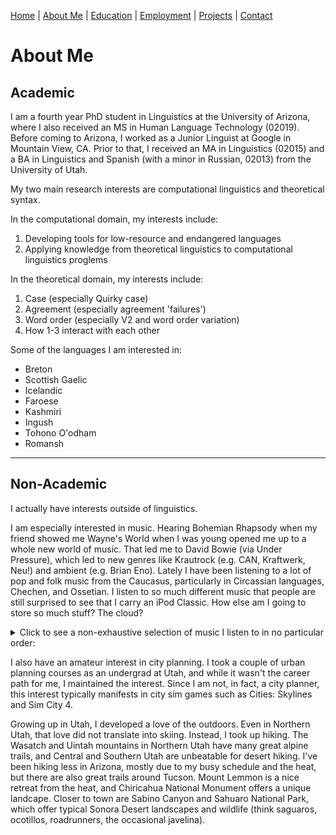 [Home](index.md) | [About Me](aboutme.md) | [Education](education.md) | [Employment](employment.md) | [Projects](projects.md) | [Contact](contact.md)

# About Me

## Academic

I am a fourth year PhD student in Linguistics at the University of Arizona, where I also received an MS in Human Language Technology (02019). Before coming to Arizona, I worked as a Junior Linguist at Google in Mountain View, CA. Prior to that, I received an MA in Linguistics (02015) and a BA in Linguistics and Spanish (with a minor in Russian, 02013) from the University of Utah.

My two main research interests are computational linguistics and theoretical syntax.  

In the computational domain, my interests include:
1. Developing tools for low-resource and endangered languages
2. Applying knowledge from theoretical linguistics to computational linguistics proglems

In the theoretical domain, my interests include:
1. Case (especially Quirky case)
2. Agreement (especially agreement 'failures')
3. Word order (especially V2 and word order variation)
4. How 1-3 interact with each other

Some of the languages I am interested in:
- Breton
- Scottish Gaelic
- Icelandic
- Faroese
- Kashmiri
- Ingush
- Tohono O'odham
- Romansh  

------
## Non-Academic


I actually have interests outside of linguistics.  

I am especially interested in music. Hearing Bohemian Rhapsody when my friend showed me Wayne's World when I was young opened me up to a whole new world of music. That led me to David Bowie (via Under Pressure), which led to new genres like Krautrock (e.g. CAN, Kraftwerk, Neu!) and ambient (e.g. Brian Eno). Lately I have been listening to a lot of pop and folk music from the Caucasus, particularly in Circassian languages, Chechen, and Ossetian. I listen to so much different music that people are still surprised to see that I carry an iPod Classic. How else am I going to store so much stuff? The cloud?

<details>
<summary>Click to see a non-exhaustive selection of music I listen to in no particular order:</summary>
 
- David Bowie
- Bob Dylan
- The Beach Boys
- Nick Lowe
- Kate Bush
- The Lemon Twigs
- Кино
- Richard and Linda Thompson
- Brian Eno
- LCD Soundsystem
- Genesis
- The Beatles
- Japan (& David Sylvian)
- M.O.T.O.
- Virginia Astley
- Vashti Bunyan
- CAN
- Kraftwerk
- Neu!
- Scott Walker
- Pixies
- Swans
- The Smiths (& Morrissey)
- Phil Ochs
- MGMT
- Mount Eerie
- Adam Ant
- XTC
- Dar Williams
- Leonard Cohen
- Warren Zevon
- Frank Zappa
- Гражданская Оборона (и Егор Летов)
- John Cale
- Big Audio Dynamite
</details>


I also have an amateur interest in city planning. I took a couple of urban planning courses as an undergrad at Utah, and while it wasn't the career path for me, I maintained the interest. Since I am not, in fact, a city planner, this interest typically manifests in city sim games such as Cities: Skylines and Sim City 4.  

Growing up in Utah, I developed a love of the outdoors. Even in Northern Utah, that love did not translate into skiing. Instead, I took up hiking. The Wasatch and Uintah mountains in Northern Utah have many great alpine trails, and Central and Southern Utah are unbeatable for desert hiking. I've been hiking less in Arizona, mostly due to my busy schedule and the heat, but there are also great trails around Tucson. Mount Lemmon is a nice retreat from the heat, and Chiricahua National Monument offers a unique landcape. Closer to town are Sabino Canyon and Sahuaro National Park, which offer typical Sonora Desert landscapes and wildlife (think saguaros, ocotillos, roadrunners, the occasional javelina).  

 
